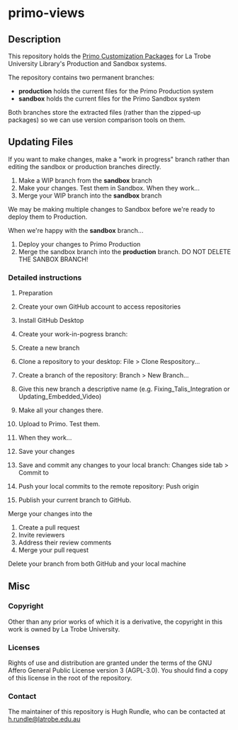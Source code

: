 # primo-views

## Description 
This repository holds the [Primo Customization Packages](https://knowledge.exlibrisgroup.com/Primo/Product_Documentation/Primo/Back_Office_Guide/090Primo_Utilities/The_UI_Customization_Package_Manager) for La Trobe University Library's Production and Sandbox systems.

The repository contains two permanent branches:

- **production** holds the current files for the Primo Production system
- **sandbox** holds the current files for the Primo Sandbox system

Both branches store the extracted files (rather than the zipped-up packages) so we can use version comparison tools on them.


## Updating Files

If you want to make changes, make a "work in progress" branch rather than editing the sandbox or production branches directly.

1. Make a WIP branch from the **sandbox** branch
2. Make your changes. Test them in Sandbox. When they work...
3. Merge your WIP branch into the **sandbox** branch

We may be making multiple changes to Sandbox before we're ready to deploy them to Production.

When we're happy with the **sandbox** branch...
1. Deploy your changes to Primo Production
2. Merge the sandbox branch into the **production** branch. DO NOT DELETE THE SANBOX BRANCH!


### Detailed instructions
1. Preparation
  1. Create your own GitHub account to access repositories
  2. Install GitHub Desktop

2. Create your work-in-pogress branch:

  1. Create a new branch
  2. Clone a repository to your desktop: File > Clone Respository...
  3. Create a branch of the repository: Branch > New Branch...
  4. Give this new branch a descriptive name (e.g. Fixing_Talis_Integration or Updating_Embedded_Video)

3. Make all your changes there. 
  1. Upload to Primo. Test them. 
  2. When they work...

4. Save your changes
  1. Save and commit any changes to your local branch: Changes side tab > Commit to <branchname>
  2. Push your local commits to the remote repository: Push origin
  3. Publish your current branch to GitHub.

Merge your changes into the 
  1. Create a pull request
  2. Invite reviewers
  3. Address their review comments
  4. Merge your pull request

Delete your branch from both GitHub and your local machine


## Misc

### Copyright

Other than any prior works of which it is a derivative, the copyright in this work is owned by La Trobe University.

### Licenses

Rights of use and distribution are granted under the terms of the GNU Affero General Public License version 3 (AGPL-3.0). You should find a copy of this license in the root of the repository.

### Contact

The maintainer of this repository is Hugh Rundle, who can be contacted at h.rundle@latrobe.edu.au

